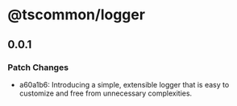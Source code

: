 # @tscommon/logger

## 0.0.1

### Patch Changes

- a60a1b6: Introducing a simple, extensible logger that is easy to customize and free from unnecessary complexities.
